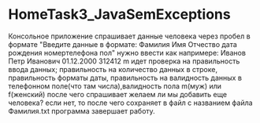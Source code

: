 # HomeTask3_JavaSemExceptions
Консольное приложение
спрашивает данные человека через пробел в формате
"Введите данные в формате: Фамилия Имя Отчество дата рождения номертелефона пол"
нужно ввести как напримере: Иванов Петр Иванович 01.12.2000 312412 m
идет проверка на правильность ввода данных;
правильность на количество данных в строке,
правильность форматы даты, правильность на валидность данных в телефонном поле(что там числа),валидность пола m(муж) или f(женский)
после чего спрашивает желаем ли мы добавить еще человека?
если нет, то после чего сохраняет в файл с названием файла Фамилия.txt программа завершает работу.
